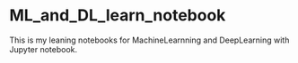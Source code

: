 # ML_and_DL_learn_notebook
This is my leaning notebooks for MachineLearnning and DeepLearning with Jupyter notebook.

